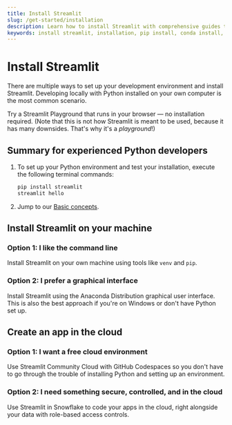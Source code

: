 ```yaml
---
title: Install Streamlit
slug: /get-started/installation
description: Learn how to install Streamlit with comprehensive guides to use pip, conda, Anaconda Distribution, cloud environments, and command line tools.
keywords: install streamlit, installation, pip install, conda install, anaconda, command line, cloud installation, setup streamlit
---
```


# Install Streamlit

There are multiple ways to set up your development environment and install Streamlit.
Developing locally with Python installed on your own computer is the most
common scenario.

<Tip>

Try a Streamlit Playground that runs in your browser &mdash; no installation required.
(Note that this is not how Streamlit is meant to be used, because it has many downsides. That's why it's a
_playground_!)

<IconLink
    href="/get-started/installation/streamlit-playground"
    icon="arrow_forward"
    label="Instructions for the playground"
    cssModuleClassName="Indigo"
    cssModuleIconClassName="IconRight"
/>

</Tip>

## Summary for experienced Python developers

1. To set up your Python environment and test your installation, execute the following terminal commands:

   ```bash
   pip install streamlit
   streamlit hello
   ```

1. Jump to our [Basic concepts](/get-started/fundamentals/main-concepts).

## Install Streamlit on your machine

### Option 1: I like the command line

Install Streamlit on your own machine using tools like `venv` and `pip`.

<IconLink
    href="/get-started/installation/command-line"
    icon="arrow_forward"
    label="Instructions for the command line"
    cssModuleClassName="Orange"
    cssModuleIconClassName="IconRight"
/>

### Option 2: I prefer a graphical interface

Install Streamlit using the Anaconda Distribution graphical user interface. This is also the best
approach if you're on Windows or don't have Python set up.

<IconLink
    href="/get-started/installation/anaconda-distribution"
    icon="arrow_forward"
    label="Instructions for Anaconda Distribution"
    cssModuleClassName="Orange"
    cssModuleIconClassName="IconRight"
/>

## Create an app in the cloud

### Option 1: I want a free cloud environment

Use Streamlit Community Cloud with GitHub Codespaces so you don't have to go through the trouble
of installing Python and setting up an environment.

<IconLink
    href="/get-started/installation/community-cloud"
    icon="arrow_forward"
    label="Instructions for GitHub Codespaces"
    cssModuleClassName="Orange"
    cssModuleIconClassName="IconRight"
/>

### Option 2: I need something secure, controlled, and in the cloud

Use Streamlit in Snowflake to code your apps in the cloud, right alongside your
data with role-based access controls.

<IconLink
    href="/get-started/installation/streamlit-in-snowflake"
    icon="arrow_forward"
    label="Instructions for Snowflake"
    cssModuleClassName="Orange"
    cssModuleIconClassName="IconRight"
/>
